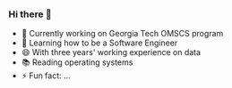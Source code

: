 ### Hi there 👋


- 🔭 Currently working on Georgia Tech OMSCS program
- 🌱 Learning how to be a Software Engineer
- 😄 With three years' working experience on data
- :books: Reading operating systems
- ⚡ Fun fact: ...

